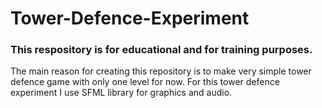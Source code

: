 # Tower-Defence-Experiment

### This respository is for educational and for training purposes.

The main reason for creating this repository is to make very simple tower defence game with only one level for now. For this tower defence experiment I use SFML library for graphics and audio.



